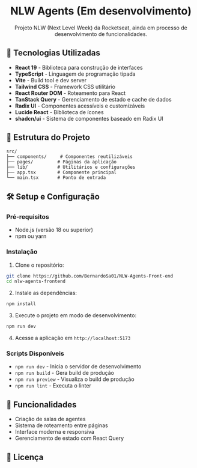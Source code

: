 # <h1 align="center">NLW Agents (Em desenvolvimento)</h1>

<p align="center">Projeto NLW (Next Level Week) da Rocketseat, ainda em processo de desenvolvimento de funcionalidades. </p>

## 🚀 Tecnologias Utilizadas

- **React 19** - Biblioteca para construção de interfaces
- **TypeScript** - Linguagem de programação tipada
- **Vite** - Build tool e dev server
- **Tailwind CSS** - Framework CSS utilitário
- **React Router DOM** - Roteamento para React
- **TanStack Query** - Gerenciamento de estado e cache de dados
- **Radix UI** - Componentes acessíveis e customizáveis
- **Lucide React** - Biblioteca de ícones
- **shadcn/ui** - Sistema de componentes baseado em Radix UI

## 📁 Estrutura do Projeto

```
src/
├── components/     # Componentes reutilizáveis
├── pages/         # Páginas da aplicação
├── lib/           # Utilitários e configurações
├── app.tsx        # Componente principal
└── main.tsx       # Ponto de entrada
```

## 🛠️ Setup e Configuração

### Pré-requisitos
- Node.js (versão 18 ou superior)
- npm ou yarn

### Instalação

1. Clone o repositório:
```bash
git clone https://github.com/BernardoSa01/NLW-Agents-Front-end
cd nlw-agents-frontend
```

2. Instale as dependências:
```bash
npm install
```

3. Execute o projeto em modo de desenvolvimento:
```bash
npm run dev
```

4. Acesse a aplicação em `http://localhost:5173`

### Scripts Disponíveis

- `npm run dev` - Inicia o servidor de desenvolvimento
- `npm run build` - Gera build de produção
- `npm run preview` - Visualiza o build de produção
- `npm run lint` - Executa o linter

## 🎯 Funcionalidades

- Criação de salas de agentes
- Sistema de roteamento entre páginas
- Interface moderna e responsiva
- Gerenciamento de estado com React Query

## 📝 Licença
